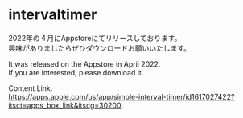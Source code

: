 # intervaltimer
2022年の４月にAppstoreにてリリースしております。  
興味がありましたらぜひダウンロードお願いいたします。  

It was released on the Appstore in April 2022.  
If you are interested, please download it.  

Content Link.  
https://apps.apple.com/us/app/simple-interval-timer/id1617027422?itsct=apps_box_link&itscg=30200.  
